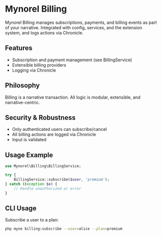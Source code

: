 # Mynorel Billing

Mynorel Billing manages subscriptions, payments, and billing events as part of your narrative. Integrated with config, services, and the extension system, and logs actions via Chronicle.

## Features
- Subscription and payment management (see BillingService)
- Extensible billing providers
- Logging via Chronicle

## Philosophy
Billing is a narrative transaction. All logic is modular, extensible, and narrative-centric.

## Security & Robustness
- Only authenticated users can subscribe/cancel
- All billing actions are logged via Chronicle
- Input is validated

## Usage Example
```php
use Mynorel\Billing\BillingService;

try {
	BillingService::subscribe($user, 'premium');
} catch (Exception $e) {
	// Handle unauthorized or error
}
```

## CLI Usage

Subscribe a user to a plan:

```bash
php myne billing:subscribe --user=alice --plan=premium
```
